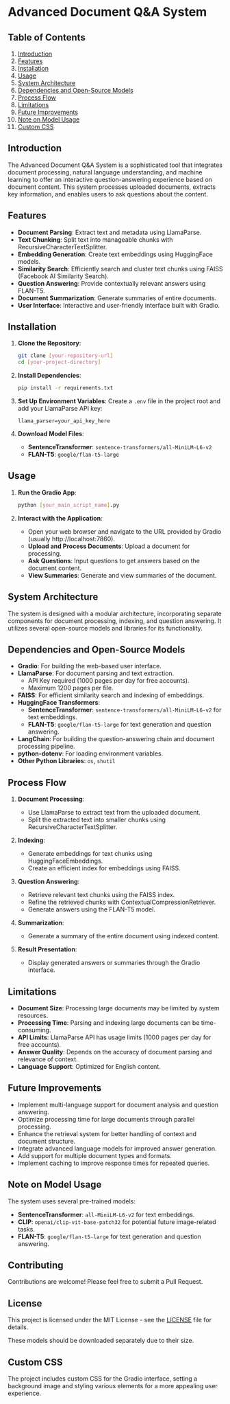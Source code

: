 # Advanced Document Q&A System

## Table of Contents
1. [Introduction](#introduction)
2. [Features](#features)
3. [Installation](#installation)
4. [Usage](#usage)
5. [System Architecture](#system-architecture)
6. [Dependencies and Open-Source Models](#dependencies-and-open-source-models)
7. [Process Flow](#process-flow)
8. [Limitations](#limitations)
9. [Future Improvements](#future-improvements)
10. [Note on Model Usage](#note-on-model-usage)
11. [Custom CSS](#custom-css)

## Introduction

The Advanced Document Q&A System is a sophisticated tool that integrates document processing, natural language understanding, and machine learning to offer an interactive question-answering experience based on document content. This system processes uploaded documents, extracts key information, and enables users to ask questions about the content.

## Features

- **Document Parsing**: Extract text and metadata using LlamaParse.
- **Text Chunking**: Split text into manageable chunks with RecursiveCharacterTextSplitter.
- **Embedding Generation**: Create text embeddings using HuggingFace models.
- **Similarity Search**: Efficiently search and cluster text chunks using FAISS (Facebook AI Similarity Search).
- **Question Answering**: Provide contextually relevant answers using FLAN-T5.
- **Document Summarization**: Generate summaries of entire documents.
- **User Interface**: Interactive and user-friendly interface built with Gradio.

## Installation

1. **Clone the Repository**:
    ```bash
    git clone [your-repository-url]
    cd [your-project-directory]
    ```

2. **Install Dependencies**:
    ```bash
    pip install -r requirements.txt
    ```

3. **Set Up Environment Variables**:
    Create a `.env` file in the project root and add your LlamaParse API key:
    ```plaintext
    llama_parser=your_api_key_here
    ```

4. **Download Model Files**:
    - **SentenceTransformer**: `sentence-transformers/all-MiniLM-L6-v2`
    - **FLAN-T5**: `google/flan-t5-large`

## Usage

1. **Run the Gradio App**:
    ```bash
    python [your_main_script_name].py
    ```

2. **Interact with the Application**:
    - Open your web browser and navigate to the URL provided by Gradio (usually http://localhost:7860).
    - **Upload and Process Documents**: Upload a document for processing.
    - **Ask Questions**: Input questions to get answers based on the document content.
    - **View Summaries**: Generate and view summaries of the document.

## System Architecture

The system is designed with a modular architecture, incorporating separate components for document processing, indexing, and question answering. It utilizes several open-source models and libraries for its functionality.

## Dependencies and Open-Source Models

- **Gradio**: For building the web-based user interface.
- **LlamaParse**: For document parsing and text extraction.
    - API Key required (1000 pages per day for free accounts).
    - Maximum 1200 pages per file.
- **FAISS**: For efficient similarity search and indexing of embeddings.
- **HuggingFace Transformers**:
    - **SentenceTransformer**: `sentence-transformers/all-MiniLM-L6-v2` for text embeddings.
    - **FLAN-T5**: `google/flan-t5-large` for text generation and question answering.
- **LangChain**: For building the question-answering chain and document processing pipeline.
- **python-dotenv**: For loading environment variables.
- **Other Python Libraries**: `os`, `shutil`

## Process Flow

1. **Document Processing**:
    - Use LlamaParse to extract text from the uploaded document.
    - Split the extracted text into smaller chunks using RecursiveCharacterTextSplitter.

2. **Indexing**:
    - Generate embeddings for text chunks using HuggingFaceEmbeddings.
    - Create an efficient index for embeddings using FAISS.

3. **Question Answering**:
    - Retrieve relevant text chunks using the FAISS index.
    - Refine the retrieved chunks with ContextualCompressionRetriever.
    - Generate answers using the FLAN-T5 model.

4. **Summarization**:
    - Generate a summary of the entire document using indexed content.

5. **Result Presentation**:
    - Display generated answers or summaries through the Gradio interface.

## Limitations

- **Document Size**: Processing large documents may be limited by system resources.
- **Processing Time**: Parsing and indexing large documents can be time-consuming.
- **API Limits**: LlamaParse API has usage limits (1000 pages per day for free accounts).
- **Answer Quality**: Depends on the accuracy of document parsing and relevance of context.
- **Language Support**: Optimized for English content.

## Future Improvements

- Implement multi-language support for document analysis and question answering.
- Optimize processing time for large documents through parallel processing.
- Enhance the retrieval system for better handling of context and document structure.
- Integrate advanced language models for improved answer generation.
- Add support for multiple document types and formats.
- Implement caching to improve response times for repeated queries.

## Note on Model Usage

The system uses several pre-trained models:

- **SentenceTransformer**: `all-MiniLM-L6-v2` for text embeddings.
- **CLIP**: `openai/clip-vit-base-patch32` for potential future image-related tasks.
- **FLAN-T5**: `google/flan-t5-large` for text generation and question answering.

## Contributing

Contributions are welcome! Please feel free to submit a Pull Request.

## License

This project is licensed under the MIT License - see the [LICENSE](LICENSE) file for details.

These models should be downloaded separately due to their size.

## Custom CSS

The project includes custom CSS for the Gradio interface, setting a background image and styling various elements for a more appealing user experience.
